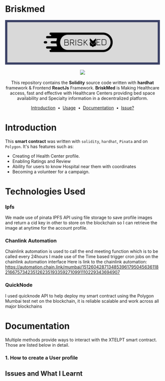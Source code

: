 # Briskmed
![cover](./Briskmed/briskmed/src/assets/images/Twitter%20header%20-%201.png)
    
<p align="center">
    <a target="_blank" href="https://docs.soliditylang.org/"><img src="https://camo.githubusercontent.com/7f5dae68cf75e9fb9eb72a0209fffc19ae14175eb0073f7659ffee06b9656ac4/68747470733a2f2f696d672e736869656c64732e696f2f62616467652f536f6c69646974792d2532333336333633362e7376673f7374796c653d666f722d7468652d6261646765266c6f676f3d736f6c6964697479266c6f676f436f6c6f723d7768697465"/></a>
    </p>
    <p align="center">
    This repository contains the <strong>Solidity</strong> source code written with <b>hardhat</b> framework & Frontend <strong>ReactJs</strong> Framework.
    <strong>BriskMed</strong> is Making Healthcare access, fast and effective with Healthcare Centers providing bed space availability and Specialty information  in a decentralized platform.
    </p>
    <p align="center">
    <a href="#introduction">Introduction</a> &nbsp;&bull;&nbsp;
    <a href="#usage">Usage</a> &nbsp;&bull;&nbsp;
    <a href="#documentation">Documentation</a> &nbsp;&bull;&nbsp;
    <a href="#issue">Issue?</a>
    </p>

# Introduction
This <b>smart contract</b> was written with ```solidity```, ```hardhat```, ```Pinata``` and on  ```Polygon```. It's has features such as:
- Creating of Health Center profile.
- Enabling Ratings and Review
- Ability for users to know Hospital near them with coordinates
- Becoming a volunteer for a campaign.

# Technologies Used

### Ipfs
We made use of pinata IPFS API using file storage to save profile images and return a cid key in other to store on the blockchain so I can retrieve the image at anytime for the account profile.
### Chanlink Automation
Chainlink automation is used to call the end meeting function which is to be called every 24hours I made use of the Time based trigger cron jobs on the chainlink automation interface
Here is link to the chainlink automation: https://automation.chain.link/mumbai/15126042871348539617950456361182166757342351262351933592710991110229343694907
### QuickNode
I used quicknode API to help deploy my smart contract using the Polygon Mumbai test net on the blockchain, it is reliable scalable and work across all major blockchains 


# Documentation
Multiple methods provide ways to interact with the XTELPT smart contract. Those are listed below in detail.
### 1. How to create a User profile

## Issues and What I Learnt

